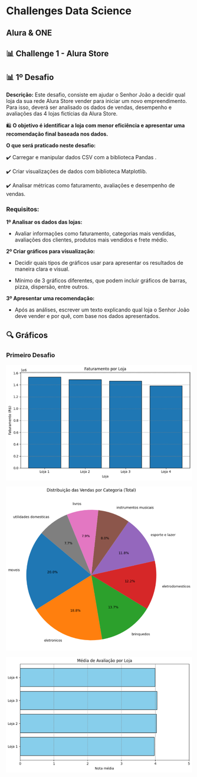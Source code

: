 # Challenges Data Science

## Alura & ONE

## 📊 Challenge 1 - Alura Store

## 📊 1º Desafio

**Descrição:** Este desafio, consiste em ajudar o Senhor João a decidir qual loja da sua rede Alura Store vender para iniciar um novo empreendimento. Para isso, deverá ser analisado os dados de vendas, desempenho e avaliações das 4 lojas fictícias da Alura Store.

🛍️ **O objetivo é identificar a loja com menor eficiência e apresentar uma recomendação final baseada nos dados.**

**O que será praticado neste desafio:**

✔️ Carregar e manipular dados CSV com a biblioteca Pandas .

✔️ Criar visualizações de dados com biblioteca Matplotlib.

✔️ Analisar métricas como faturamento, avaliações e desempenho de vendas.

### Requisitos:

**1º Analisar os dados das lojas:**

- Avaliar informações como faturamento, categorias mais vendidas, avaliações dos clientes, produtos mais vendidos e frete médio.

**2º Criar gráficos para visualização:**

- Decidir quais tipos de gráficos usar para apresentar os resultados de maneira clara e visual.

- Mínimo de 3 gráficos diferentes, que podem incluir gráficos de barras, pizza, dispersão, entre outros.

**3º Apresentar uma recomendação:**

- Após as análises, escrever um texto explicando qual loja o Senhor João deve vender e por quê, com base nos dados apresentados.

## 🔍 Gráficos

### Primeiro Desafio

![Primeiro Desafio](assets/desafio1-grafico1.png)

![Primeiro Desafio](assets/desafio1-grafico2.png)

![Primeiro Desafio](assets/desafio1-grafico3.png)
